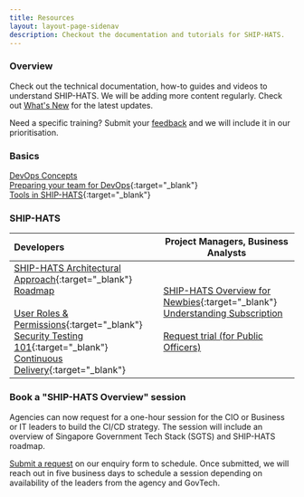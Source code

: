 ```yaml
---
title: Resources
layout: layout-page-sidenav
description: Checkout the documentation and tutorials for SHIP-HATS.
---
```

### Overview 
Check out the technical documentation, how-to guides and videos to understand SHIP-HATS. We will be adding more content regularly. Check out [What's New](./what-s-new) for the latest updates. 

Need a specific training? Submit your [feedback](./ship-hats-enquiries) and we will include it in our prioritisation.

### Basics
[DevOps Concepts](./training/training-concepts)<br />[Preparing your team for DevOps](https://www.youtube.com/watch?v=wgW-8vvK5sMte){:target="_blank"}<br />[Tools in SHIP-HATS](https://docs.developer.gov.sg/docs/ship-hats-documentation/#/archi-diagram?id=tools-in-ship-hats){:target="_blank"}<br />

### SHIP-HATS 

| Developers |  Project Managers, Business Analysts  |
| :------------- | ----------------------------------------------------------------------------------------- |
| [SHIP-HATS Architectural Approach](https://www.youtube.com/watch?v=yiD4--KSdTI){:target="_blank"}<br />[Roadmap](./overview#roadmap)<br /><br />[User Roles & Permissions](https://docs.developer.gov.sg/docs/ship-hats-documentation/#/user-roles-permissions){:target="_blank"}<br /> [Security Testing 101](https://www.youtube.com/watch?v=SVomPCqKGM4){:target="_blank"}<br />[Continuous Delivery](https://www.youtube.com/watch?v=DMMhqLKHLx0){:target="_blank"} | [SHIP-HATS Overview for Newbies](https://www.youtube.com/watch?v=SVomPCqKGM4){:target="_blank"}<br />[Understanding Subscription](./subscriptions)<br /><br />[Request trial (for Public Officers)](./subscription#11-can-i-request-for-a-trial-subscription)

### Book a "SHIP-HATS Overview" session

Agencies can now request for a one-hour session for the CIO or Business or IT leaders to build the CI/CD strategy. The session will include an overview of Singapore Government Tech Stack (SGTS) and SHIP-HATS roadmap.

[Submit a request](https://www.developer.tech.gov.sg/singapore-government-tech-stack/toolchain/contact-us) on our enquiry form to schedule. Once submitted, we will reach out in five business days to schedule a session depending on availability of the leaders from the agency and GovTech.

                

